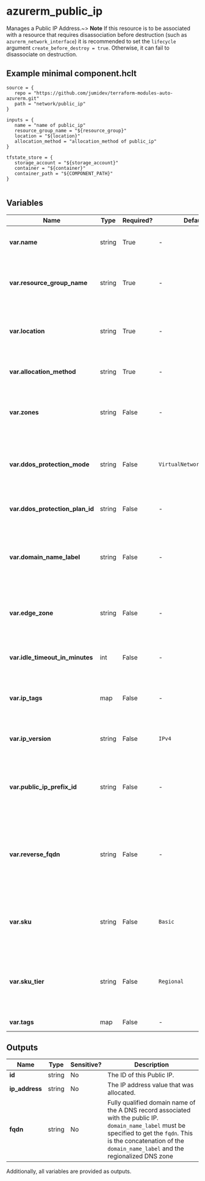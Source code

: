 # azurerm_public_ip

Manages a Public IP Address.~> **Note** If this resource is to be associated with a resource that requires disassociation before destruction (such as `azurerm_network_interface`) it is recommended to set the `lifecycle` argument `create_before_destroy = true`. Otherwise, it can fail to disassociate on destruction.

## Example minimal component.hclt

```hcl
source = {
   repo = "https://github.com/jumidev/terraform-modules-auto-azurerm.git" 
   path = "network/public_ip" 
}

inputs = {
   name = "name of public_ip" 
   resource_group_name = "${resource_group}" 
   location = "${location}" 
   allocation_method = "allocation_method of public_ip" 
}

tfstate_store = {
   storage_account = "${storage_account}" 
   container = "${container}" 
   container_path = "${COMPONENT_PATH}" 
}


```

## Variables

| Name | Type | Required? |  Default  |  possible values |  Description |
| ---- | ---- | --------- |  ----------- | ----------- | ----------- |
| **var.name** | string | True | -  |  -  |  Specifies the name of the Public IP. Changing this forces a new Public IP to be created. | 
| **var.resource_group_name** | string | True | -  |  -  |  The name of the Resource Group where this Public IP should exist. Changing this forces a new Public IP to be created. | 
| **var.location** | string | True | -  |  -  |  Specifies the supported Azure location where the Public IP should exist. Changing this forces a new resource to be created. | 
| **var.allocation_method** | string | True | -  |  `Static`, `Dynamic`  |  Defines the allocation method for this IP address. Possible values are `Static` or `Dynamic`. | 
| **var.zones** | string | False | -  |  -  |  A collection containing the availability zone to allocate the Public IP in. Changing this forces a new resource to be created. | 
| **var.ddos_protection_mode** | string | False | `VirtualNetworkInherited`  |  `Disabled`, `Enabled`, `VirtualNetworkInherited`  |  The DDoS protection mode of the public IP. Possible values are `Disabled`, `Enabled`, and `VirtualNetworkInherited`. Defaults to `VirtualNetworkInherited`. | 
| **var.ddos_protection_plan_id** | string | False | -  |  -  |  The ID of DDoS protection plan associated with the public IP. | 
| **var.domain_name_label** | string | False | -  |  -  |  Label for the Domain Name. Will be used to make up the FQDN. If a domain name label is specified, an A DNS record is created for the public IP in the Microsoft Azure DNS system. | 
| **var.edge_zone** | string | False | -  |  -  |  Specifies the Edge Zone within the Azure Region where this Public IP should exist. Changing this forces a new Public IP to be created. | 
| **var.idle_timeout_in_minutes** | int | False | -  |  -  |  Specifies the timeout for the TCP idle connection. The value can be set between 4 and 30 minutes. | 
| **var.ip_tags** | map | False | -  |  -  |  A mapping of IP tags to assign to the public IP. Changing this forces a new resource to be created. | 
| **var.ip_version** | string | False | `IPv4`  |  -  |  The IP Version to use, IPv6 or IPv4. Changing this forces a new resource to be created. Defaults to `IPv4`. | 
| **var.public_ip_prefix_id** | string | False | -  |  -  |  If specified then public IP address allocated will be provided from the public IP prefix resource. Changing this forces a new resource to be created. | 
| **var.reverse_fqdn** | string | False | -  |  -  |  A fully qualified domain name that resolves to this public IP address. If the reverseFqdn is specified, then a PTR DNS record is created pointing from the IP address in the in-addr.arpa domain to the reverse FQDN. | 
| **var.sku** | string | False | `Basic`  |  -  |  The SKU of the Public IP. Accepted values are `Basic` and `Standard`. Defaults to `Basic`. Changing this forces a new resource to be created. | 
| **var.sku_tier** | string | False | `Regional`  |  `Regional`, `Global`  |  The SKU Tier that should be used for the Public IP. Possible values are `Regional` and `Global`. Defaults to `Regional`. Changing this forces a new resource to be created. | 
| **var.tags** | map | False | -  |  -  |  A mapping of tags to assign to the resource. | 



## Outputs

| Name | Type | Sensitive? | Description |
| ---- | ---- | --------- | --------- |
| **id** | string | No  | The ID of this Public IP. | 
| **ip_address** | string | No  | The IP address value that was allocated. | 
| **fqdn** | string | No  | Fully qualified domain name of the A DNS record associated with the public IP. `domain_name_label` must be specified to get the `fqdn`. This is the concatenation of the `domain_name_label` and the regionalized DNS zone | 

Additionally, all variables are provided as outputs.

